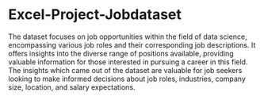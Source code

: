 # Excel-Project-Jobdataset

The dataset focuses on job opportunities within the field of data science, encompassing
various job roles and their corresponding job descriptions. It offers insights into the
diverse range of positions available, providing valuable information for those interested
in pursuing a career in this field.
The insights which came out of the dataset are valuable for job seekers looking 
to make informed decisions about job roles, industries, company size, location, and salary expectations.

